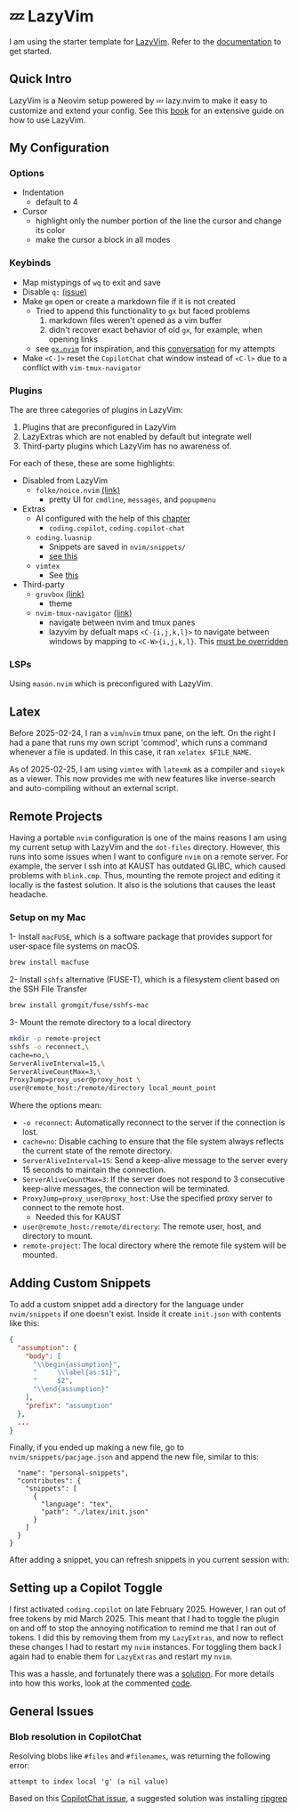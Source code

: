 # 💤 LazyVim

I am using the starter template for [LazyVim](https://github.com/LazyVim/LazyVim).
Refer to the [documentation](https://lazyvim.github.io/installation) to get started.

## Quick Intro

LazyVim is a Neovim setup powered by 💤 lazy.nvim to make it easy to customize
and extend your config. See this
[book](https://lazyvim-ambitious-devs.phillips.codes/) for an extensive guide
on how to use LazyVim.

## My Configuration

### Options

- Indentation
  - default to 4
- Cursor
  - highlight only the number portion of the line the cursor and change its color
  - make the cursor a block in all modes

### Keybinds

- Map mistypings of `wq` to exit and save
- Disable `q:` [(issue)](https://github.com/Saghen/blink.cmp/issues/893)
- Make `gm` open or create a markdown file if it is not created
  - Tried to append this functionality to `gx` but faced problems
    1. markdown files weren't opened as a vim buffer
    2. didn't recover exact behavior of old `gx`, for example, when opening
       links
  - see [`gx.nvim`](https://github.com/chrishrb/gx.nvim/tree/main) for
    inspiration, and this
    [conversation](https://chatgpt.com/share/67d5b8a5-b41c-800d-ba77-980e83f9d695)
    for my attempts
- Make `<C-]>` reset the `CopilotChat` chat window instead of `<C-l>` due to a
conflict with `vim-tmux-navigator`

### Plugins

The are three categories of plugins in LazyVim:

1. Plugins that are preconfigured in LazyVim
2. LazyExtras which are not enabled by default but integrate well
3. Third-party plugins which LazyVim has no awareness of.

For each of these, these are some highlights:

- Disabled from LazyVim
  - `folke/noice.nvim` [(link)](https://github.com/folke/noice.nvim)
    - pretty UI for `cmdline`, `messages`, and `popupmenu`
- Extras
  - AI configured with the help of this [chapter](https://lazyvim-ambitious-devs.phillips.codes/course/chapter-16/)
    - `coding.copilot`, `coding.copilot-chat`
  - `coding.luasnip`
    - Snippets are saved in `nvim/snippets/`
    - [see this](#adding-custom-snippets)
  - `vimtex`
    - See [this](#latex)
- Third-party
  - `gruvbox` [(link)](https://github.com/ellisonleao/gruvbox.nvim)
    - theme
  - `nvim-tmux-navigator` [(link)](https://github.com/christoomey/vim-tmux-navigator)
    - navigate between nvim and tmux panes
    - lazyvim by defualt maps `<C-{i,j,k,l}>` to navigate between windows by
      mapping to `<C-W>{i,j,k,l}`. This [must be
      overridden](https://www.lazyvim.org/configuration/plugins#%EF%B8%8F-adding--disabling-plugin-keymaps)

### LSPs

Using `mason.nvim` which is preconfigured with LazyVim.

## Latex

Before 2025-02-24, I ran a `vim`/`nvim` tmux pane, on the left. On the right I
had a pane that runs my own script 'commod', which runs a command whenever a
file is updated. In this case, it ran `xelatex $FILE_NAME`.

As of 2025-02-25, I am using `vimtex` with `latexmk` as a compiler and
`sioyek` as a viewer. This now provides me with new features like inverse-search and
auto-compiling without an external script.

## Remote Projects

Having a portable `nvim` configuration is one of the mains reasons I am using
my current setup with LazyVim and the `dot-files` directory. However, this runs
into some issues when I want to configure `nvim` on a remote server. For
example, the server I ssh into at KAUST has outdated GLIBC, which caused
problems with `blink.cmp`. Thus, mounting the remote project and editing it
locally is the fastest solution. It also is the solutions that causes the least
headache.

### Setup on my Mac

1- Install `macFUSE`, which is a software package that provides support for
user-space file systems on macOS.

```bash
brew install macfuse
```

2- Install `sshfs` alternative (FUSE-T), which is a filesystem client based on
the SSH File Transfer

```bash
brew install gromgit/fuse/sshfs-mac
```

3- Mount the remote directory to a local directory

```bash
mkdir -p remote-project
sshfs -o reconnect,\
cache=no,\
ServerAliveInterval=15,\
ServerAliveCountMax=3,\
ProxyJump=proxy_user@proxy_host \
user@remote_host:/remote/directory local_mount_point
```

Where the options mean:

- `-o reconnect`: Automatically reconnect to the server if the connection is
  lost.
- `cache=no`: Disable caching to ensure that the file system always reflects
  the current state of the remote directory.
- `ServerAliveInterval=15`: Send a keep-alive message to the server every 15
  seconds to maintain the connection.
- `ServerAliveCountMax=3`: If the server does not respond to 3 consecutive
  keep-alive messages, the connection will be terminated.
- `ProxyJump=proxy_user@proxy_host`: Use the specified proxy server to connect
  to the remote host.
  - Needed this for KAUST
- `user@remote_host:/remote/directory`: The remote user, host, and directory to
  mount.
- `remote-project`: The local directory where the remote file system will be mounted.

## Adding Custom Snippets

To add a custom snippet add a directory for the language under `nvim/snippets`
if one doesn't exist. Inside it create `init.json` with contents like this:

```json
{
  "assumption": {
    "body": [
      "\\begin{assumption}",
      "     \\label{as:$1}",
      "     $2",
      "\\end{assumption}"
    ],
    "prefix": "assumption"
  },
  ...
}
```

Finally, if you ended up making a new file, go to `nvim/snippets/pacjage.json` and append the new file, similar to this:

```json{
  "name": "personal-snippets",
  "contributes": {
    "snippets": [
      {
        "language": "tex",
        "path": "./latex/init.json"
      }
    ]
  }
}
```

After adding a snippet, you can refresh snippets in you current session with:

<!--TODO-->

## Setting up a Copilot Toggle

I first activated `coding.copilot` on late February 2025. However, I ran out
of free tokens by mid March 2025. This meant that I had to toggle the plugin
on and off to stop the annoying notification to remind me that I ran out of
tokens. I did this by removing them from my `LazyExtras`, and now to reflect
these changes I had to restart my `nvim` instances. For toggling them back I
again had to enable them for `LazyExtras` and restart my `nvim`.

This was a hassle, and fortunately there was a
[solution](https://github.com/LazyVim/LazyVim/discussions/4232). For more
details into how this works, look at the commented
[code](./lua/plugins/snacks.lua).

## General Issues

### Blob resolution in CopilotChat

Resolving blobs like `#files` and `#filenames`, was returning the following error:

```
attempt to index local 'g' (a nil value)
```

Based on this [CopilotChat
issue](https://github.com/CopilotC-Nvim/CopilotChat.nvim/issues/1066), a
suggested solution was installing
[ripgrep](https://github.com/BurntSushi/ripgrep)
